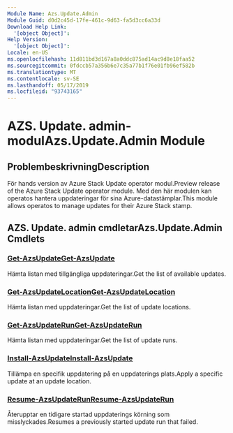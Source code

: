 ```yaml
---
Module Name: Azs.Update.Admin
Module Guid: d0d2c45d-17fe-461c-9d63-fa5d3cc6a33d
Download Help Link:
  '[object Object]': 
Help Version:
  '[object Object]': 
Locale: en-US
ms.openlocfilehash: 11d811bd3d167a8a0ddc875ad14ac9d8e18faa52
ms.sourcegitcommit: 0fdccb57a356b6e7c35a77b1f76e01fb96ef582b
ms.translationtype: MT
ms.contentlocale: sv-SE
ms.lasthandoff: 05/17/2019
ms.locfileid: "93743165"
---
```

# <span data-ttu-id="45346-101">AZS. Update. admin-modul</span><span class="sxs-lookup"><span data-stu-id="45346-101">Azs.Update.Admin Module</span></span>
## <span data-ttu-id="45346-102">Problembeskrivning</span><span class="sxs-lookup"><span data-stu-id="45346-102">Description</span></span>
<span data-ttu-id="45346-103">För hands version av Azure Stack Update operator modul.</span><span class="sxs-lookup"><span data-stu-id="45346-103">Preview release of the Azure Stack Update operator module.</span></span>  <span data-ttu-id="45346-104">Med den här modulen kan operatos hantera uppdateringar för sina Azure-datastämplar.</span><span class="sxs-lookup"><span data-stu-id="45346-104">This module allows operatos to manage updates for their Azure Stack stamp.</span></span>

## <span data-ttu-id="45346-105">AZS. Update. admin cmdletar</span><span class="sxs-lookup"><span data-stu-id="45346-105">Azs.Update.Admin Cmdlets</span></span>
### [<span data-ttu-id="45346-106">Get-AzsUpdate</span><span class="sxs-lookup"><span data-stu-id="45346-106">Get-AzsUpdate</span></span>](Get-AzsUpdate.md)
<span data-ttu-id="45346-107">Hämta listan med tillgängliga uppdateringar.</span><span class="sxs-lookup"><span data-stu-id="45346-107">Get the list of available updates.</span></span>

### [<span data-ttu-id="45346-108">Get-AzsUpdateLocation</span><span class="sxs-lookup"><span data-stu-id="45346-108">Get-AzsUpdateLocation</span></span>](Get-AzsUpdateLocation.md)
<span data-ttu-id="45346-109">Hämta listan med uppdateringar.</span><span class="sxs-lookup"><span data-stu-id="45346-109">Get the list of update locations.</span></span>

### [<span data-ttu-id="45346-110">Get-AzsUpdateRun</span><span class="sxs-lookup"><span data-stu-id="45346-110">Get-AzsUpdateRun</span></span>](Get-AzsUpdateRun.md)
<span data-ttu-id="45346-111">Hämta listan med uppdateringar.</span><span class="sxs-lookup"><span data-stu-id="45346-111">Get the list of update runs.</span></span>

### [<span data-ttu-id="45346-112">Install-AzsUpdate</span><span class="sxs-lookup"><span data-stu-id="45346-112">Install-AzsUpdate</span></span>](Install-AzsUpdate.md)
<span data-ttu-id="45346-113">Tillämpa en specifik uppdatering på en uppdaterings plats.</span><span class="sxs-lookup"><span data-stu-id="45346-113">Apply a specific update at an update location.</span></span>

### [<span data-ttu-id="45346-114">Resume-AzsUpdateRun</span><span class="sxs-lookup"><span data-stu-id="45346-114">Resume-AzsUpdateRun</span></span>](Resume-AzsUpdateRun.md)
<span data-ttu-id="45346-115">Återupptar en tidigare startad uppdaterings körning som misslyckades.</span><span class="sxs-lookup"><span data-stu-id="45346-115">Resumes a previously started update run that failed.</span></span>

